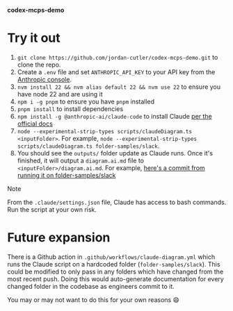 **codex-mcps-demo**

# Try it out
1. `git clone https://github.com/jordan-cutler/codex-mcps-demo.git` to clone the repo.
2. Create a `.env` file and set `ANTHROPIC_API_KEY` to your API key from the [Anthropic console](https://console.anthropic.com/settings/keys).
3. `nvm install 22 && nvm alias default 22 && nvm use 22` to ensure you have node 22 and are using it
4. `npm i -g pnpm` to ensure you have `pnpm` installed
5. `pnpm install` to install dependencies
6. `npm install -g @anthropic-ai/claude-code` to install Claude [per the official docs](https://docs.anthropic.com/en/docs/agents-and-tools/claude-code/overview)
7. `node --experimental-strip-types scripts/claudeDiagram.ts <inputFolder>`. For example, `node --experimental-strip-types scripts/claudeDiagram.ts folder-samples/slack`.
8. You should see the `outputs/` folder update as Claude runs. Once it's finished, it will output a `diagram.ai.md` file to `<inputFolder>/diagram.ai.md`. For example, [here's a commit from running it on folder-samples/slack](https://github.com/jordan-cutler/codex-mcps-demo/commit/df4fdc762bb48761d9184e92e851bf8d75db42a7)

> [!NOTE]
> From the `.claude/settings.json` file, Claude has access to bash commands. Run the script at your own risk.

# Future expansion
There is a Github action in `.github/workflows/claude-diagram.yml` which runs the Claude script on a hardcoded folder (`folder-samples/slack`). This could be modified to only pass in any folders which have changed from the most recent push. Doing this would auto-generate documentation for every changed folder in the codebase as engineers commit to it.

You may or may not want to do this for your own reasons 😄
